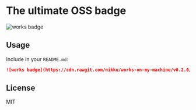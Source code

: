 # The ultimate OSS badge

![works badge](https://cdn.rawgit.com/nikku/works-on-my-machine/v0.2.0/badge.svg)


## Usage

Include in your `README.md`:

```markdown
![works badge](https://cdn.rawgit.com/nikku/works-on-my-machine/v0.2.0/badge.svg)
```


## License

MIT
